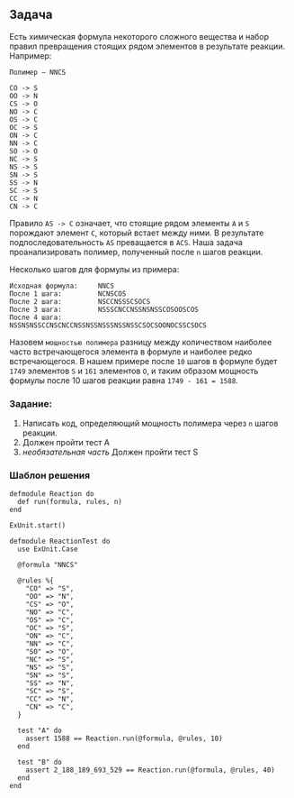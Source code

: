 ## Задача

Есть химическая формула некоторого сложного вещества и набор правил превращения стоящих рядом элементов в результате реакции. Например:

```
Полимер – NNCS

CO -> S
OO -> N
CS -> O
NO -> C
OS -> C
OC -> S
ON -> C
NN -> C
SO -> O
NC -> S
NS -> S
SN -> S
SS -> N
SC -> S
CC -> N
CN -> C
```

Правило `AS -> C` означает, что стоящие рядом элементы `A` и `S` порождают элемент `С`, который встает между ними. В результате подпоследовательность `AS` преващается в `ACS`. Наша задача проанализировать полимер, полученный после `n` шагов реакции.

Несколько шагов для формулы из примера:

```
Исходная формула:     NNCS
После 1 шага:         NCNSCOS
После 2 шага:         NSCCNSSSCSOCS
После 3 шага:         NSSSCNCCNSSNSNSSCOSOOSCOS
После 4 шага:         NSSNSNSSCCNSCNCCNSSNSSNSSSNSSNSSCSOCSOONOCSSCSOCS
```

Назовем `мощностью полимера` разницу между количеством наиболее часто встречающегося элемента в формуле и наиболее редко встречающегося. В нашем примере после `10` шагов в формуле будет `1749` элементов `S` и `161` элементов `O`, и таким образом мощность формулы после 10 шагов реакции равна `1749 - 161 = 1588`.

### Задание:
1. Написать код, определяющий мощность полимера через `n` шагов реакции.
2. Должен пройти тест A
3. *необязательная часть* Должен пройти тест S

### Шаблон решения

```
defmodule Reaction do
  def run(formula, rules, n)
end

ExUnit.start()

defmodule ReactionTest do
  use ExUnit.Case

  @formula "NNCS"

  @rules %{
    "CO" => "S",
    "OO" => "N",
    "CS" => "O",
    "NO" => "C",
    "OS" => "C",
    "OC" => "S",
    "ON" => "C",
    "NN" => "C",
    "SO" => "O",
    "NC" => "S",
    "NS" => "S",
    "SN" => "S",
    "SS" => "N",
    "SC" => "S",
    "CC" => "N",
    "CN" => "C",
  }

  test "A" do
    assert 1588 == Reaction.run(@formula, @rules, 10)
  end

  test "B" do
    assert 2_188_189_693_529 == Reaction.run(@formula, @rules, 40)
  end
end
```
